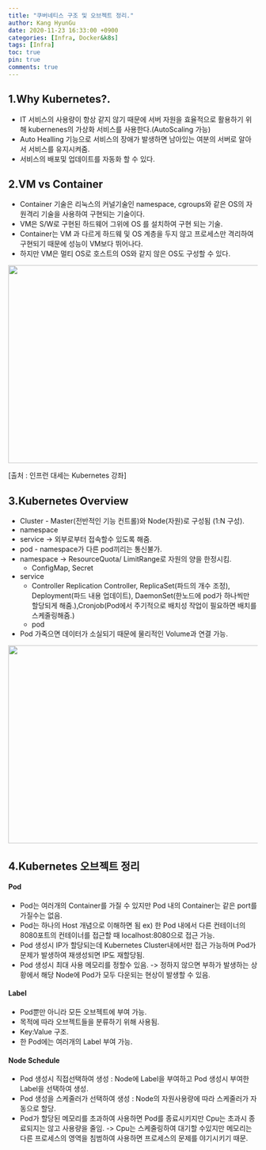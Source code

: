 ```yaml
---
title: "쿠버네티스 구조 및 오브젝트 정리."
author: Kang HyunGu
date: 2020-11-23 16:33:00 +0900
categories: [Infra, Docker&k8s]
tags: [Infra]
toc: true
pin: true
comments: true
---
```

## 1.Why Kubernetes?.
 - IT 서비스의 사용량이 항상 같지 않기 때문에 서버 자원을 효율적으로 활용하기 위해 kubernenes의 가상화 서비스를 사용한다.(AutoScaling 가능)
 - Auto Healling 기능으로 서비스의 장애가 발생하면 남아있는 여분의 서버로 알아서 서비스를 유지시켜줌.
 - 서비스의 배포및 업데이트를 자동화 할 수 있다.

## 2.VM vs Container
- Container 기술은 리눅스의 커널기술인 namespace, cgroups와 같은 OS의 자원격리 기술을 사용하여 구현되는 기술이다.
- VM은 S/W로 구현된 하드웨어 그위에 OS 를 설치하여 구현 되는 기술.
- Container는 VM 과 다르게 하드웨 및 OS 계층을 두지 않고 프로세스만 격리하여 구현되기 때문에 성능이 VM보다 뛰어나다.
- 하지만 VM은 멀티 OS로 호스트의 OS와 같지 않은 OS도 구성할 수 있다.

 <p align="center"><img src="{{site.url}}/img/posts/2020-11-23-쿠버네티스 구조 및 오브젝트 정리/Kubernetes_VM_Container.PNG" width="600" height="400"></p>
 [출처 : 인프런 대세는 Kubernetes 강좌]

## 3.Kubernetes Overview

 - Cluster - Master(전반적인 기능 컨트롤)와 Node(자원)로 구성됨 (1:N 구성).
 - namespace
 - service   -> 외부로부터 접속할수 있도록 해줌.
 - pod - namespace가 다른 pod끼리는 통신불가.
 - namespace -> ResourceQuota/ LimitRange로 자원의 양을 한정시킴.  
    - ConfigMap, Secret
 - service
    - Controller Replication Controller, ReplicaSet(파드의 개수 조정), Deployment(파드 내용 업데이트), DaemonSet(한노드에 pod가 하나씩만 할당되게 해줌.),Cronjob(Pod에서 주기적으로 배치성 작업이 필요하면 배치를 스케줄링해줌.)
    - pod
 - Pod 가죽으면 데이터가 소실되기 때문에 물리적인 Volume과 연결 가능.

  <p align="center"><img src="{{site.url}}/img/posts/2020-11-23-쿠버네티스 구조 및 오브젝트 정리/Kubernetes 구성도.png" width="600" height="400"></p>

## 4.Kubernetes 오브젝트 정리
#### Pod
- Pod는 여러개의 Container를 가질 수 있지만 Pod 내의 Container는 같은 port를 가질수는 없음.
- Pod는 하나의 Host 개념으로 이해하면 됨 ex) 한 Pod 내에서 다른 컨테이너의 8080포트의 컨테이너를 접근할 때 localhost:8080으로 접근 가능.
- Pod 생성시 IP가 할당되는데 Kubernetes Cluster내에서만 접근 가능하며 Pod가 문제가 발생하여 재생성되면 IP도 재할당됨.
- Pod 생성시 최대 사용 메모리를 정할수 있음. -> 정하지 않으면 부하가 발생하는 상황에서 해당 Node에 Pod가 모두 다운되는 현상이 발생할 수 있음.

#### Label
- Pod뿐만 아니라 모든 오브젝트에 부여 가능.
- 목적에 따라 오브젝트들을 분류하기 위해 사용됨.
- Key:Value 구조.
- 한 Pod에는 여러개의 Label 부여 가능.
#### Node Schedule
- Pod 생성시 직접선택하여 생성 : Node에 Label을 부여하고 Pod 생성시 부여한 Label을 선택하여 생성.
- Pod 생성을 스케줄러가 선택하여 생성 : Node의 자원사용량에 따라 스케줄러가 자동으로 할당.
- Pod가 할당된 메모리를 초과하여 사용하면 Pod를 종료시키지만 Cpu는 초과시 종료되지는 않고 사용량을 줄임.
-> Cpu는 스케줄링하여 대기할 수있지만 메모리는 다른 프로세스의 영역을 침범하여 사용하면 프로세스의 문제를 야기시키기 때문.

